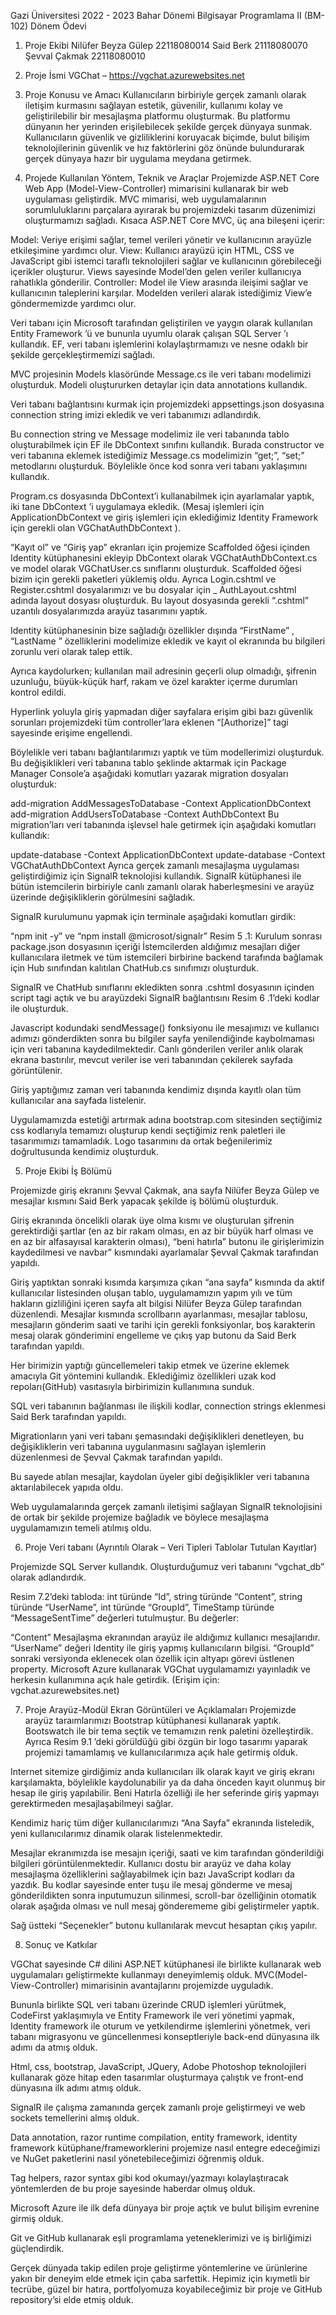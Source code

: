 Gazi Üniversitesi 2022 - 2023 Bahar Dönemi Bilgisayar Programlama II (BM-102) Dönem Ödevi

1. Proje Ekibi
Nilüfer Beyza Gülep 22118080014
Said Berk 21118080070
Şevval Çakmak 22118080010

2. Proje İsmi
VGChat – https://vgchat.azurewebsites.net

3. Proje Konusu ve Amacı
Kullanıcıların birbiriyle gerçek zamanlı olarak iletişim kurmasını sağlayan estetik, güvenilir,
kullanımı kolay ve geliştirilebilir bir mesajlaşma platformu oluşturmak. Bu platformu dünyanın
her yerinden erişilebilecek şekilde gerçek dünyaya sunmak. Kullanıcıların güvenlik ve
gizliliklerini koruyacak biçimde, bulut bilişim teknolojilerinin güvenlik ve hız faktörlerini göz
önünde bulundurarak gerçek dünyaya hazır bir uygulama meydana getirmek.

4. Projede Kullanılan Yöntem, Teknik ve Araçlar
Projemizde ASP.NET Core Web App (Model-View-Controller) mimarisini kullanarak bir web
uygulaması geliştirdik. MVC mimarisi, web uygulamalarının sorumluluklarını parçalara ayırarak
bu projemizdeki tasarım düzenimizi oluşturmamızı sağladı. Kısaca ASP.NET Core MVC, üç ana
bileşeni içerir:

Model: Veriye erişimi sağlar, temel verileri yönetir ve kullanıcının arayüzle
etkileşimine yardımcı olur.
View: Kullanıcı arayüzü için HTML, CSS ve JavaScript gibi istemci taraflı
teknolojileri sağlar ve kullanıcının görebileceği içerikler oluşturur. Views sayesinde
Model’den gelen veriler kullanıcıya rahatlıkla gönderilir.
Controller: Model ile View arasında ileişimi sağlar ve kullanıcının taleplerini
karşılar. Modelden verileri alarak istediğimiz View’e göndermemizde yardımcı olur.

Veri tabanı için Microsoft tarafından geliştirilen ve yaygın olarak kullanılan Entity
Framework ’ü ve bununla uyumlu olarak çalışan SQL Server ’ı kullandık. EF, veri tabanı
işlemlerini kolaylaştırmamızı ve nesne odaklı bir şekilde gerçekleştirmemizi sağladı.

MVC projesinin Models klasöründe Message.cs ile veri tabanı modelimizi oluşturduk. Modeli
oluştururken detaylar için data annotations kullandık.

Veri tabanı bağlantısını kurmak için projemizdeki appsettings.json dosyasına connection
string imizi ekledik ve veri tabanımızı adlandırdık.

Bu connection string ve Message modelimiz ile veri tabanında tablo oluşturabilmek için
EF ile DbContext sınıfını kullandık. Burada constructor ve veri tabanına eklemek istediğimiz
Message.cs modelimizin “get;”, “set;” metodlarını oluşturduk. Böylelikle önce kod sonra veri
tabanı yaklaşımını kullandık.

Program.cs dosyasında DbContext’i kullanabilmek için ayarlamalar yaptık, iki tane
DbContext ’i uygulamaya ekledik. (Mesaj işlemleri için ApplicationDbContext ve giriş işlemleri
için eklediğimiz Identity Framework için gerekli olan VGChatAuthDbContext ).

“Kayıt ol” ve “Giriş yap” ekranları için projemize Scaffolded öğesi içinden Identity
kütüphanesini ekleyip DbContext olarak VGChatAuthDbContext.cs ve model olarak
VGChatUser.cs sınıflarını oluşturduk. Scaffolded öğesi bizim için gerekli paketleri yüklemiş oldu.
Ayrıca Login.cshtml ve Register.cshtml dosyalarımızı ve bu dosyalar için _ AuthLayout.cshtml
adında layout dosyası oluşturduk. Bu layout dosyasında gerekli “.cshtml” uzantılı dosyalarımızda
arayüz tasarımını yaptık.

Identity kütüphanesinin bize sağladığı özellikler dışında “FirstName” , “LastName ”
özelliklerini modelimize ekledik ve kayıt ol ekranında bu bilgileri zorunlu veri olarak talep ettik.

Ayrıca kaydolurken; kullanılan mail adresinin geçerli olup olmadığı, şifrenin uzunluğu,
büyük-küçük harf, rakam ve özel karakter içerme durumları kontrol edildi.

Hyperlink yoluyla giriş yapmadan diğer sayfalara erişim gibi bazı güvenlik sorunları
projemizdeki tüm controller’lara eklenen “[Authorize]” tagi sayesinde erişime engellendi.

Böylelikle veri tabanı bağlantılarımızı yaptık ve tüm modellerimizi oluşturduk. Bu
değişiklikleri veri tabanına tablo şeklinde aktarmak için Package Manager Console’a aşağıdaki
komutları yazarak migration dosyaları oluşturduk:

add-migration AddMessagesToDatabase -Context ApplicationDbContext
add-migration AddUsersToDatabase -Context AuthDbContext
Bu migration’ları veri tabanında işlevsel hale getirmek için aşağıdaki komutları kullandık:

update-database -Context ApplicationDbContext
update-database -Context VGChatAuthDbContext
Ayrıca gerçek zamanlı mesajlaşma uygulaması geliştirdiğimiz için SignalR teknolojisi
kullandık. SignalR kütüphanesi ile bütün istemcilerin birbiriyle canlı zamanlı olarak
haberleşmesini ve arayüz üzerinde değişikliklerin görülmesini sağladık.

SignalR kurulumunu yapmak için terminale aşağıdaki komutları girdik:

“npm init -y” ve “npm install @microsot/signalr”
Resim 5 .1: Kurulum sonrası package.json dosyasının içeriği
İstemcilerden aldığımız mesajları diğer kullanıcılara iletmek ve tüm istemcileri birbirine
backend tarafında bağlamak için Hub sınıfından kalıtılan ChatHub.cs sınıfımızı oluşturduk.

SignalR ve ChatHub sınıflarını ekledikten sonra .cshtml dosyasının içinden script tagi açtık ve bu
arayüzdeki SignalR bağlantısını Resim 6 .1’deki kodlar ile oluşturduk.

Javascript kodundaki sendMessage() fonksiyonu ile mesajımızı ve kullanıcı adımızı
gönderdikten sonra bu bilgiler sayfa yenilendiğinde kaybolmaması için veri tabanına
kaydedilmektedir. Canlı gönderilen veriler anlık olarak ekrana bastırılır, mevcut veriler ise veri
tabanından çekilerek sayfada görüntülenir.

Giriş yaptığımız zaman veri tabanında kendimiz dışında kayıtlı olan tüm kullanıcılar ana
sayfada listelenir.

Uygulamamızda estetiği artırmak adına bootstrap.com sitesinden seçtiğimiz css kodlarıyla
temamızı oluşturup kendi seçtiğimiz renk paletleri ile tasarımımızı tamamladık. Logo tasarımını
da ortak beğenilerimiz doğrultusunda kendimiz oluşturduk.

5. Proje Ekibi İş Bölümü

Projemizde giriş ekranını Şevval Çakmak, ana sayfa Nilüfer Beyza Gülep ve mesajlar kısmını
Said Berk yapacak şekilde iş bölümü oluşturduk.

Giriş ekranında öncelikli olarak üye olma kısmı ve oluşturulan şifrenin gerektirdiği şartlar (en
az bir rakam olması, en az bir büyük harf olması ve en az bir alfasayısal karakterin olması), “beni
hatırla” butonu ile girişlerimizin kaydedilmesi ve navbar” kısmındaki ayarlamalar Şevval
Çakmak tarafından yapıldı.

Giriş yaptıktan sonraki kısımda karşımıza çıkan “ana sayfa” kısmında da aktif kullanıcılar
listesinden oluşan tablo, uygulamamızın yapım yılı ve tüm hakların gizliliğini içeren sayfa alt
bilgisi Nilüfer Beyza Gülep tarafından düzenlendi. Mesajlar kısmında scrollbarın ayarlanması,
mesajlar tablosu, mesajların gönderim saati ve tarihi için gerekli fonksiyonlar, boş karakterin
mesaj olarak gönderimini engelleme ve çıkış yap butonu da Said Berk tarafından yapıldı.

Her birimizin yaptığı güncellemeleri takip etmek ve üzerine eklemek amacıyla Git yöntemini
kullandık. Eklediğimiz özellikleri uzak kod repoları(GitHub) vasıtasıyla birbirimizin kullanımına
sunduk.

SQL veri tabanının bağlanması ile ilişkili kodlar, connection strings eklenmesi Said Berk
tarafından yapıldı.

Migrationların yani veri tabanı şemasındaki değişiklikleri denetleyen, bu değişikliklerin veri
tabanına uygulanmasını sağlayan işlemlerin düzenlenmesi de Şevval Çakmak tarafından yapıldı.

Bu sayede atılan mesajlar, kaydolan üyeler gibi değişiklikler veri tabanına aktarılabilecek yapıda
oldu.

Web uygulamalarında gerçek zamanlı iletişimi sağlayan SignalR teknolojisini de ortak bir
şekilde projemize bağladık ve böylece mesajlaşma uygulamamızın temeli atılmış oldu.

6. Proje Veri tabanı (Ayrıntılı Olarak – Veri Tipleri Tablolar Tutulan Kayıtlar)

Projemizde SQL Server kullandık. Oluşturduğumuz veri tabanını “vgchat_db” olarak
adlandırdık.

Resim 7.2’deki tabloda: int türünde “Id”, string türünde “Content”, string türünde “UserName”,
int türünde “GroupId”, TimeStamp türünde “MessageSentTime” değerleri tutulmuştur. Bu
değerler:

“Content” Mesajlaşma ekranından arayüz ile aldığımız kullanıcı mesajlarıdır.
“UserName” değeri Identity ile giriş yapmış kullanıcıların bilgisi.
“GroupId” sonraki versiyonda eklenecek olan özellik için altyapı görevi üstlenen
property.
Microsoft Azure kullanarak VGChat uygulamamızı yayınladık ve herkesin kullanımına açık hale
getirdik. (Erişim için: vgchat.azurewebsites.net)


7. Proje Arayüz-Modül Ekran Görüntüleri ve Açıklamaları
Projemizde arayüz taraımlarımızı Bootstrap kütüphanesi kullanarak yaptık. Bootswatch
ile bir tema seçtik ve temamızın renk paletini özelleştirdik. Ayrıca Resim 9.1 ’deki görüldüğü
gibi özgün bir logo tasarımı yaparak projemizi tamamlamış ve kullanıcılarımıza açık hale
getirmiş olduk.


Internet sitemize girdiğimiz anda kullanıcıları ilk olarak kayıt ve giriş ekranı
karşılamakta, böylelikle kaydolunabilir ya da daha önceden kayıt olunmuş bir hesap ile
giriş yapılabilir. Beni Hatırla özelliği ile her seferinde giriş yapmayı gerektirmeden
mesajlaşabilmeyi sağlar.

Kendimiz hariç tüm diğer kullanıcılarımızı “Ana Sayfa” ekranında listeledik, yeni
kullanıcılarımız dinamik olarak listelenmektedir.

Mesajlar ekranımızda ise mesajın içeriği, saati ve kim tarafından gönderildiği bilgileri
görüntülenmektedir. Kullanıcı dostu bir arayüz ve daha kolay mesajlaşma özelliklerini
sağlayabilmek için bazı JavaScript kodları da yazdık. Bu kodlar sayesinde enter tuşu ile mesaj
gönderme ve mesaj gönderildikten sonra inputumuzun silinmesi, scroll-bar özelliğinin otomatik
olarak aşağıda olması ve null mesaj gönderememe gibi geliştirmeler yaptık.

Sağ üstteki “Seçenekler” butonu kullanılarak mevcut hesaptan çıkış yapılır.

8. Sonuç ve Katkılar

VGChat sayesinde C# dilini ASP.NET kütüphanesi ile birlikte kullanarak web
uygulamaları geliştirmekte kullanmayı deneyimlemiş olduk. MVC(Model-View-Controller)
mimarisinin avantajlarını projemizde uyguladık.

Bununla birlikte SQL veri tabanı üzerinde CRUD işlemleri yürütmek, CodeFirst
yaklaşımıyla ve Entity Framework ile veri yönetimi yapmak, Identity framework ile oturum ve
yetkilendirme işlemlerini yönetmek, veri tabanı migrasyonu ve güncellenmesi konseptleriyle
back-end dünyasına ilk adımı da atmış olduk.

Html, css, bootstrap, JavaScript, JQuery, Adobe Photoshop teknolojileri kullanarak göze
hitap eden tasarımlar oluşturmaya çalıştık ve front-end dünyasına ilk adımı atmış olduk.

SignalR ile çalışma zamanında gerçek zamanlı proje geliştirmeyi ve web sockets
temellerini almış olduk.

Data annotation, razor runtime compilation, entity framework, identity framework
kütüphane/frameworklerini projemize nasıl entegre edeceğimizi ve NuGet paketlerini nasıl
yönetebileceğimizi öğrenmiş olduk.

Tag helpers, razor syntax gibi kod okumayı/yazmayı kolaylaştıracak yöntemlerden de bu
proje sayesinde haberdar olmuş olduk.

Microsoft Azure ile ilk defa dünyaya bir proje açtık ve bulut bilişim evrenine girmiş
olduk.

Git ve GitHub kullanarak eşli programlama yeteneklerimizi ve iş birliğimizi güçlendirdik.

Gerçek dünyada takip edilen proje geliştirme yöntemlerine ve ürünlerine yakın bir
deneyim elde etmek için çaba sarfettik. Hepimiz için kıymetli bir tecrübe, güzel bir hatıra,
portfolyomuza koyabileceğimiz bir proje ve GitHub repository’si elde etmiş olduk.

